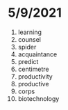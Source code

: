 # 5/9/2021

1. learning
2. counsel
3. spider
4. acquaintance
5. predict
6. centimetre
7. productivity
8. productive
9. corps
10. biotechnology
